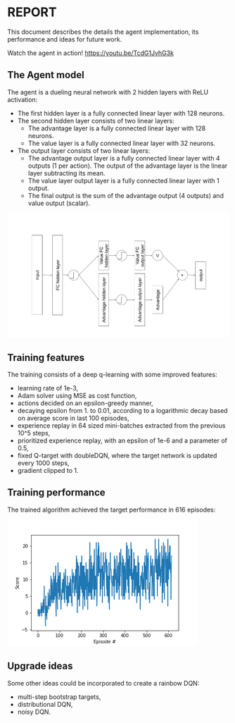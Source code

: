 # REPORT

This document describes the details the agent implementation, its performance and ideas for future work.

Watch the agent in action! https://youtu.be/TcdG1JvhG3k

## The Agent model

The agent is a dueling neural network with 2 hidden layers with ReLU activation:

- The first hidden layer is a fully connected linear layer with 128 neurons.
- The second hidden layer consists of two linear layers:
  - The advantage layer is a fully connected linear layer with 128 neurons.
  - The value layer is a fully connected linear layer with 32 neurons.
- The output layer consists of two linear layers:
  - The advantage output layer is a fully connected linear layer with 4 outputs (1 per action).
    The output of the advantage layer is the linear layer subtracting its mean.
  - The value layer output layer is a fully connected linear layer with 1 output.
  - The final output is the sum of the advantage output (4 outputs) and value output (scalar).

![Dueling neural network](network.png)

## Training features

The training consists of a deep q-learning with some improved features:
- learning rate of 1e-3,
- Adam solver using MSE as cost function,
- actions decided on an epsilon-greedy manner,
- decaying epsilon from 1. to 0.01, according to a logarithmic decay based on average score in last 100 episodes,
- experience replay in 64 sized mini-batches extracted from the previous 10^5 steps,
- prioritized experience replay, with an epsilon of 1e-6 and a parameter of 0.5,
- fixed Q-target with doubleDQN, where the target network is updated every 1000 steps,
- gradient clipped to 1.

## Training performance

The trained algorithm achieved the target performance in 616 episodes:

![Score evolution per episode](score_evolution.png)

## Upgrade ideas

Some other ideas could be incorporated to create a rainbow DQN:
- multi-step bootstrap targets,
- distributional DQN,
- noisy DQN.
